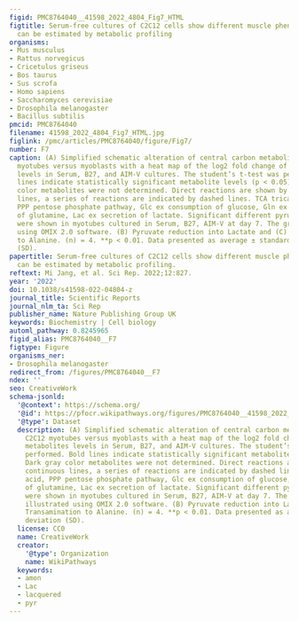 ```yaml
---
figid: PMC8764040__41598_2022_4804_Fig7_HTML
figtitle: Serum-free cultures of C2C12 cells show different muscle phenotypes which
  can be estimated by metabolic profiling
organisms:
- Mus musculus
- Rattus norvegicus
- Cricetulus griseus
- Bos taurus
- Sus scrofa
- Homo sapiens
- Saccharomyces cerevisiae
- Drosophila melanogaster
- Bacillus subtilis
pmcid: PMC8764040
filename: 41598_2022_4804_Fig7_HTML.jpg
figlink: /pmc/articles/PMC8764040/figure/Fig7/
number: F7
caption: (A) Simplified schematic alteration of central carbon metabolism in C2C12
  myotubes versus myoblasts with a heat map of the log2 fold change of average metabolites
  levels in Serum, B27, and AIM-V cultures. The student’s t-test was performed. Bold
  lines indicate statistically significant metabolite levels (p < 0.05). Dark gray
  color metabolites were not determined. Direct reactions are shown by continuous
  lines, a series of reactions are indicated by dashed lines. TCA tricarboxylic acid,
  PPP pentose phosphate pathway, Glc ex consumption of glucose, Gln ex consumption
  of glutamine, Lac ex secretion of lactate. Significant different pyruvate metabolisms
  were shown in myotubes cultured in Serum, B27, AIM-V at day 7. The graphs were illustrated
  using OMIX 2.0 software. (B) Pyruvate reduction into Lactate and (C) Transamination
  to Alanine. (n) = 4. **p < 0.01. Data presented as average ± standard deviation
  (SD).
papertitle: Serum-free cultures of C2C12 cells show different muscle phenotypes which
  can be estimated by metabolic profiling.
reftext: Mi Jang, et al. Sci Rep. 2022;12:827.
year: '2022'
doi: 10.1038/s41598-022-04804-z
journal_title: Scientific Reports
journal_nlm_ta: Sci Rep
publisher_name: Nature Publishing Group UK
keywords: Biochemistry | Cell biology
automl_pathway: 0.8245965
figid_alias: PMC8764040__F7
figtype: Figure
organisms_ner:
- Drosophila melanogaster
redirect_from: /figures/PMC8764040__F7
ndex: ''
seo: CreativeWork
schema-jsonld:
  '@context': https://schema.org/
  '@id': https://pfocr.wikipathways.org/figures/PMC8764040__41598_2022_4804_Fig7_HTML.html
  '@type': Dataset
  description: (A) Simplified schematic alteration of central carbon metabolism in
    C2C12 myotubes versus myoblasts with a heat map of the log2 fold change of average
    metabolites levels in Serum, B27, and AIM-V cultures. The student’s t-test was
    performed. Bold lines indicate statistically significant metabolite levels (p < 0.05).
    Dark gray color metabolites were not determined. Direct reactions are shown by
    continuous lines, a series of reactions are indicated by dashed lines. TCA tricarboxylic
    acid, PPP pentose phosphate pathway, Glc ex consumption of glucose, Gln ex consumption
    of glutamine, Lac ex secretion of lactate. Significant different pyruvate metabolisms
    were shown in myotubes cultured in Serum, B27, AIM-V at day 7. The graphs were
    illustrated using OMIX 2.0 software. (B) Pyruvate reduction into Lactate and (C)
    Transamination to Alanine. (n) = 4. **p < 0.01. Data presented as average ± standard
    deviation (SD).
  license: CC0
  name: CreativeWork
  creator:
    '@type': Organization
    name: WikiPathways
  keywords:
  - amon
  - Lac
  - lacquered
  - pyr
---
```

